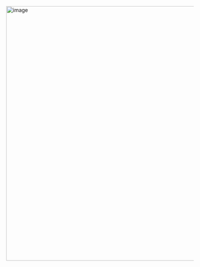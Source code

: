 <img width="718" height="685" alt="image" src="https://github.com/user-attachments/assets/c4bf950e-c24e-4ac0-b440-3b9c8cf5bf57" />
